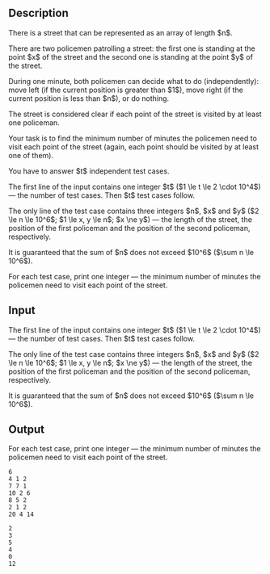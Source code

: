 ## Description

<div><p>There is a street that can be represented as an array of length $n$.</p><p>There are two policemen patrolling a street: the first one is standing at the point $x$ of the street and the second one is standing at the point $y$ of the street.</p><p>During one minute, both policemen can decide what to do (independently): move left (if the current position is greater than $1$), move right (if the current position is less than $n$), or do nothing.</p><p>The street is considered clear if <span class="tex-font-style-bf">each</span> point of the street is visited by at least one policeman.</p><p>Your task is to find the minimum number of minutes the policemen need to visit <span class="tex-font-style-bf">each</span> point of the street (again, each point should be visited by at least one of them).</p><p>You have to answer $t$ independent test cases.</p></div><div class="input-specification"><p>The first line of the input contains one integer $t$ ($1 \le t \le 2 \cdot 10^4$) — the number of test cases. Then $t$ test cases follow.</p><p>The only line of the test case contains three integers $n$, $x$ and $y$ ($2 \le n \le 10^6$; $1 \le x, y \le n$; $x \ne y$) — the length of the street, the position of the first policeman and the position of the second policeman, respectively.</p><p>It is guaranteed that the sum of $n$ does not exceed $10^6$ ($\sum n \le 10^6$).</p></div><div class="output-specification"><p>For each test case, print one integer — the minimum number of minutes the policemen need to visit <span class="tex-font-style-bf">each</span> point of the street.</p></div>

## Input

<p>The first line of the input contains one integer $t$ ($1 \le t \le 2 \cdot 10^4$) — the number of test cases. Then $t$ test cases follow.</p><p>The only line of the test case contains three integers $n$, $x$ and $y$ ($2 \le n \le 10^6$; $1 \le x, y \le n$; $x \ne y$) — the length of the street, the position of the first policeman and the position of the second policeman, respectively.</p><p>It is guaranteed that the sum of $n$ does not exceed $10^6$ ($\sum n \le 10^6$).</p>

## Output

<p>For each test case, print one integer — the minimum number of minutes the policemen need to visit <span class="tex-font-style-bf">each</span> point of the street.</p>





```input1
6
4 1 2
7 7 1
10 2 6
8 5 2
2 1 2
20 4 14
```




```output1
2
3
5
4
0
12
```


